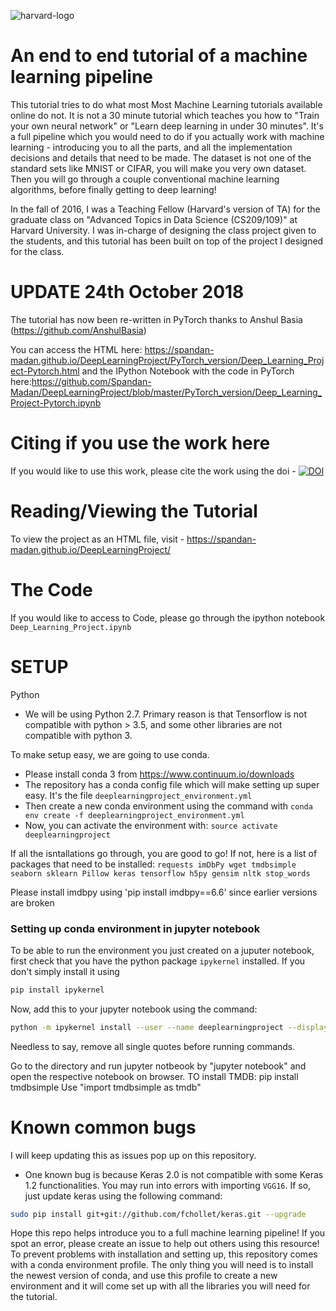 ![harvard-logo](http://logonoid.com/images/harvard-logo.png)
# An end to end tutorial of a machine learning pipeline

This tutorial tries to do what most Most Machine Learning tutorials available online do not. It is not a 30 minute tutorial which teaches you how to "Train your own neural network" or "Learn deep learning in under 30 minutes". It's a full pipeline which you would need to do if you actually work with machine learning - introducing you to all the parts, and all the implementation decisions and details that need to be made. The dataset is not one of the standard sets like MNIST or CIFAR, you will make you very own dataset. Then you will go through a couple conventional machine learning algorithms, before finally getting to deep learning!

In the fall of 2016, I was a Teaching Fellow (Harvard's version of TA) for the graduate class on "Advanced Topics in Data Science (CS209/109)" at Harvard University. I was in-charge of designing the class project given to the students, and this tutorial has been built on top of the project I designed for the class.

# UPDATE 24th October 2018
The tutorial has now been re-written in PyTorch thanks to Anshul Basia (https://github.com/AnshulBasia)

You can access the HTML here: https://spandan-madan.github.io/DeepLearningProject/PyTorch_version/Deep_Learning_Project-Pytorch.html
and the IPython Notebook with the code in PyTorch here:https://github.com/Spandan-Madan/DeepLearningProject/blob/master/PyTorch_version/Deep_Learning_Project-Pytorch.ipynb 



# Citing if you use the work here
If you would like to use this work, please cite the work using the doi - 
[![DOI](https://zenodo.org/badge/doi/10.5281/zenodo.830003.svg)](http://dx.doi.org/10.5281/zenodo.830003)

# Reading/Viewing the Tutorial
To view the project as an HTML file, visit - https://spandan-madan.github.io/DeepLearningProject/

# The Code
If you would like to access to Code, please go through the ipython notebook `Deep_Learning_Project.ipynb`

# SETUP

Python 
- We will be using Python 2.7. Primary reason is that Tensorflow is not compatible with python > 3.5, and some other libraries are not compatible with python 3.

To make setup easy, we are going to use conda. 
- Please install conda 3 from https://www.continuum.io/downloads
- The repository has a conda config file which will make setting up super easy. It's the file `deeplearningproject_environment.yml`
- Then create a new conda environment using the command with `conda env create -f deeplearningproject_environment.yml`
- Now, you can activate the environment with: `source activate deeplearningproject`  

If all the isntallations go through, you are good to go! If not, here is a list of packages that need to be installed: `requests imDbPy wget tmdbsimple seaborn sklearn Pillow keras tensorflow h5py gensim nltk stop_words`

Please install imdbpy using 'pip install imdbpy==6.6' since earlier versions are broken
### Setting up conda environment in jupyter notebook
To be able to run the environment you just created on a juputer notebook, first check that you have the python package `ipykernel` installed. If you don't simply install it using 

```bash
pip install ipykernel
``` 

Now, add this to your jupyter notebook using the command: 

```bash
python -m ipykernel install --user --name deeplearningproject --display-name "deeplearningproject"
```

Needless to say, remove all single quotes before running commands.

Go to the directory and run jupyter notbeook by "jupyter notebook" and open the respective notebook on browser.
TO install TMDB: pip install tmdbsimple
Use "import tmdbsimple as tmdb"

# Known common bugs
I will keep updating this as issues pop up on this repository. 

- One known bug is because Keras 2.0 is not compatible with some Keras 1.2 functionalities. You may run into errors with importing `VGG16`. If so, just update keras using the following command: 
```bash
sudo pip install git+git://github.com/fchollet/keras.git --upgrade
```


Hope this repo helps introduce you to a full machine learning pipeline! If you spot an error, please create an issue to help out others using this resource!
To prevent problems with installation and setting up, this repository comes with a conda environment profile. The only thing you will need is to install the newest version of conda, and use this profile to create a new environment and it will come set up with all the libraries you will need for the tutorial. 
